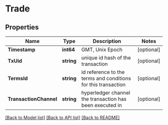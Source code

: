 # Trade

## Properties
Name | Type | Description | Notes
------------ | ------------- | ------------- | -------------
**Timestamp** | **int64** | GMT, Unix Epoch | [optional] 
**TxUid** | **string** | unique id hash of the transaction | [optional] 
**TermsId** | **string** | id reference to the terms and conditions for this transaction | [optional] 
**TransactionChannel** | **string** | hyperledger channel the transaction has been executed in | [optional] 

[[Back to Model list]](../README.md#documentation-for-models) [[Back to API list]](../README.md#documentation-for-api-endpoints) [[Back to README]](../README.md)


